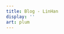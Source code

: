 ```yaml
---
title: Blog - LinHan
display: ''
art: plum
---
```


<SubNav />

<ListPosts only-date type="blog" />
